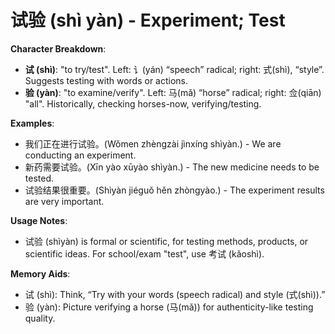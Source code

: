 # **试验 (shì yàn) - Experiment; Test**

**Character Breakdown**:  
- **试 (shì)**: "to try/test". Left: 讠(yán) “speech” radical; right: 式(shì), “style”. Suggests testing with words or actions.  
- **验 (yàn)**: "to examine/verify". Left: 马(mǎ) “horse” radical; right: 佥(qiān) "all". Historically, checking horses-now, verifying/testing.

**Examples**:  
- 我们正在进行试验。(Wǒmen zhèngzài jìnxíng shìyàn.) - We are conducting an experiment.  
- 新药需要试验。(Xīn yào xūyào shìyàn.) - The new medicine needs to be tested.  
- 试验结果很重要。(Shìyàn jiéguǒ hěn zhòngyào.) - The experiment results are very important.

**Usage Notes**:  
- 试验 (shìyàn) is formal or scientific, for testing methods, products, or scientific ideas. For school/exam "test", use 考试 (kǎoshì).

**Memory Aids**:  
- 试 (shì): Think, “Try with your words (speech radical) and style (式(shì)).”  
- 验 (yàn): Picture verifying a horse (马(mǎ)) for authenticity-like testing quality.